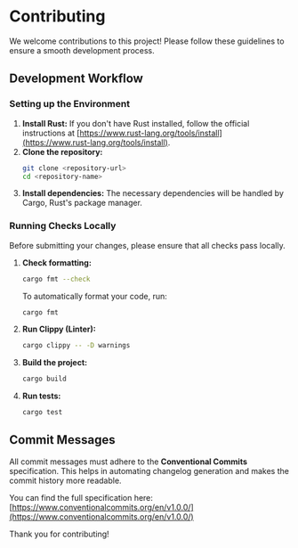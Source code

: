 # Contributing

We welcome contributions to this project! Please follow these guidelines to ensure a smooth development process.

## Development Workflow

### Setting up the Environment

1.  **Install Rust:** If you don't have Rust installed, follow the official instructions at [https://www.rust-lang.org/tools/install](https://www.rust-lang.org/tools/install).
2.  **Clone the repository:**
    ```bash
    git clone <repository-url>
    cd <repository-name>
    ```
3.  **Install dependencies:** The necessary dependencies will be handled by Cargo, Rust's package manager.

### Running Checks Locally

Before submitting your changes, please ensure that all checks pass locally.

1.  **Check formatting:**
    ```bash
    cargo fmt --check
    ```
    To automatically format your code, run:
    ```bash
    cargo fmt
    ```
2.  **Run Clippy (Linter):**
    ```bash
    cargo clippy -- -D warnings
    ```
3.  **Build the project:**
    ```bash
    cargo build
    ```
4.  **Run tests:**
    ```bash
    cargo test
    ```

## Commit Messages

All commit messages must adhere to the **Conventional Commits** specification. This helps in automating changelog generation and makes the commit history more readable.

You can find the full specification here: [https://www.conventionalcommits.org/en/v1.0.0/](https://www.conventionalcommits.org/en/v1.0.0/)

Thank you for contributing!
